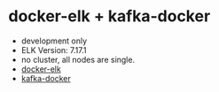 # docker-elk + kafka-docker

- development only
- ELK Version: 7.17.1
- no cluster, all nodes are single.
- [docker-elk](https://github.com/deviantony/docker-elk)
- [kafka-docker](https://github.com/wurstmeister/kafka-docker)
